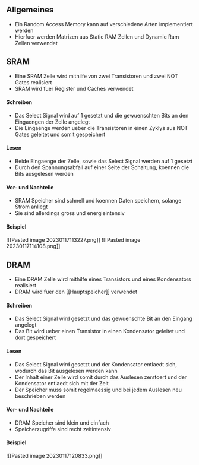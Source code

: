## Allgemeines
- Ein Random Access Memory kann auf verschiedene Arten implementiert werden
- Hierfuer werden Matrizen aus Static RAM Zellen und Dynamic Ram Zellen verwendet
## SRAM
- Eine SRAM Zelle wird mithilfe von zwei Transistoren und zwei NOT Gates realisiert
- SRAM wird fuer Register und Caches verwendet
#### Schreiben
- Das Select Signal wird auf 1 gesetzt und die gewuenschten Bits an den Eingaengen der Zelle angelegt
- Die Eingaenge werden ueber die Transistoren in einen Zyklys aus NOT Gates geleitet und somit gespeichert
#### Lesen
- Beide Eingaenge der Zelle, sowie das Select Signal werden auf 1 gesetzt
- Durch den Spannungsabfall auf einer Seite der Schaltung, koennen die Bits ausgelesen werden
#### Vor- und Nachteile
- SRAM Speicher sind schnell und koennen Daten speichern, solange Strom anliegt
- Sie sind allerdings gross und energieintensiv
#### Beispiel
![[Pasted image 20230117113227.png]]
![[Pasted image 20230117114108.png]]
## DRAM
- Eine DRAM Zelle wird mithilfe eines Transistors und eines Kondensators realisiert
- DRAM wird fuer den [[Hauptspeicher]] verwendet
#### Schreiben
- Das Select Signal wird gesetzt und das gewuenschte Bit an den Eingang angelegt
- Das Bit wird ueber einen Transistor in einen Kondensator geleitet und dort gespeichert
#### Lesen
- Das Select Signal wird gesetzt und der Kondensator entlaedt sich, wodurch das Bit ausgelesen werden kann
- Der Inhalt einer Zelle wird somit durch das Auslesen zerstoert und der Kondensator entlaedt sich mit der Zeit
- Der Speicher muss somit regelmaessig und bei jedem Auslesen neu beschrieben werden
#### Vor- und Nachteile
- DRAM Speicher sind klein und einfach
- Speicherzugriffe sind recht zeitintensiv
#### Beispiel
![[Pasted image 20230117120833.png]]